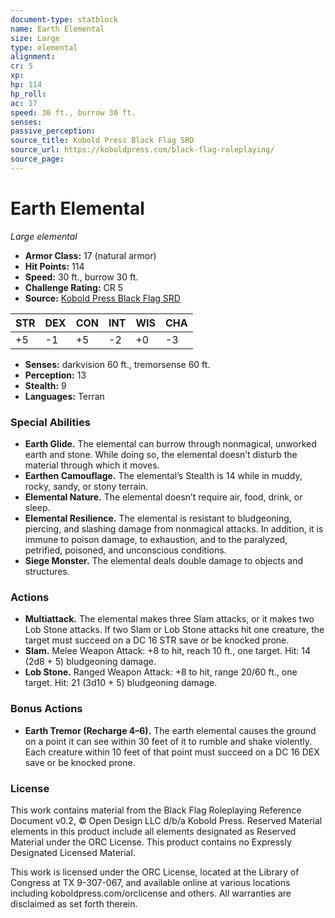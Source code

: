 ```yaml
---
document-type: statblock
name: Earth Elemental
size: Large
type: elemental
alignment: 
cr: 5
xp: 
hp: 114
hp_roll: 
ac: 17
speed: 30 ft., burrow 30 ft.
senses: 
passive_perception: 
source_title: Kobold Press Black Flag SRD
source_url: https://koboldpress.com/black-flag-roleplaying/
source_page: 
---
```


# Earth Elemental

*Large elemental*

- **Armor Class:** 17 (natural armor)
- **Hit Points:** 114
- **Speed:** 30 ft., burrow 30 ft.
- **Challenge Rating:** CR 5
- **Source:** [Kobold Press Black Flag SRD](https://koboldpress.com/black-flag-roleplaying/)

| STR | DEX | CON | INT | WIS | CHA |
| --- | --- | --- | --- | --- | --- |
| +5 | -1 | +5 | -2 | +0 | -3 |

- **Senses:** darkvision 60 ft., tremorsense 60 ft.
- **Perception:** 13
- **Stealth:** 9
- **Languages:** Terran

### Special Abilities

- **Earth Glide.** The elemental can burrow through nonmagical, unworked earth and stone. While doing so, the elemental doesn’t disturb the material through which it moves.
- **Earthen Camouflage.** The elemental’s Stealth is 14 while in muddy, rocky, sandy, or stony terrain.
- **Elemental Nature.** The elemental doesn’t require air, food, drink, or sleep.
- **Elemental Resilience.** The elemental is resistant to bludgeoning, piercing, and slashing damage from nonmagical attacks. In addition, it is immune to poison damage, to exhaustion, and to the paralyzed, petrified, poisoned, and unconscious conditions.
- **Siege Monster.** The elemental deals double damage to objects and structures.

### Actions

- **Multiattack.** The elemental makes three Slam attacks, or it makes two Lob Stone attacks. If two Slam or Lob Stone attacks hit one creature, the target must succeed on a DC 16 STR save or be knocked prone.
- **Slam.** Melee Weapon Attack: +8 to hit, reach 10 ft., one target. Hit: 14 (2d8 + 5) bludgeoning damage.
- **Lob Stone.** Ranged Weapon Attack: +8 to hit, range 20/60 ft., one target. Hit: 21 (3d10 + 5) bludgeoning damage.

### Bonus Actions

- **Earth Tremor (Recharge 4–6).** The earth elemental causes the ground on a point it can see within 30 feet of it to rumble and shake violently. Each creature within 10 feet of that point must succeed on a DC 16 DEX save or be knocked prone.

### License

This work contains material from the Black Flag Roleplaying Reference Document v0.2, © Open Design LLC d/b/a Kobold Press. Reserved Material elements in this product include all elements designated as Reserved Material under the ORC License. This product contains no Expressly Designated Licensed Material.

This work is licensed under the ORC License, located at the Library of Congress at TX 9-307-067, and available online at various locations including koboldpress.com/orclicense and others. All warranties are disclaimed as set forth therein.

